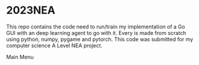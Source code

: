 # 2023NEA

This repo contains the code need to run/train my implementation of a Go GUI with an deep learning agent to go with it. Every is made from scratch using python, numpy, pygame and pytorch. This code was submitted for my computer science A Level NEA project. 

Main Menu

